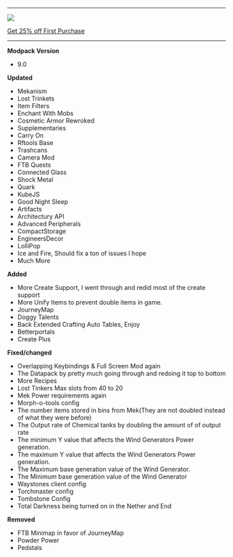 ---------------------------------------------------------------------------------------------

![](https://www.bisecthosting.com/partners/custom-banners/22012cac-397d-406e-9f7e-c8fa8762c588.png "")

[Get 25% off First Purchase](https://bisecthosting.com/BedrockLegends "")


---------------------------------------------------------------------------------------------

**Modpack Version**

- 9.0


**Updated**

- Mekanism
- Lost Trinkets
- Item Filters
- Enchant With Mobs
- Cosmetic Armor Rewroked
- Supplementaries
- Carry On
- Rftools Base
- Trashcans
- Camera Mod
- FTB Quests
- Connected Glass
- Shock Metal
- Quark
- KubeJS
- Good Night Sleep
- Artifacts
- Architectury API
- Advanced Peripherals
- CompactStorage
- EngineersDecor
- LolliPop
- Ice and Fire, Should fix a ton of issues I hope
- Much More


**Added**

- More Create Support, I went through and redid most of the create support
- More Unify Items to prevent double items in game.
- JourneyMap
- Doggy Talents
- Back Extended Crafting Auto Tables, Enjoy
- Betterportals
- Create Plus

**Fixed/changed**
- Overlapping Keybindings & Full Screen Mod again
- The Datapack by pretty much going through and redoing it top to bottom
- More Recipes
- Lost Tinkers Max slots from 40 to 20
- Mek Power requirements again
- Morph-o-tools config
- The number items stored in bins from Mek(They are not doubled instead of what they were before)
- The Output rate of Chemical tanks by doubling the amount of of output rate
- The minimum Y value that affects the Wind Generators Power generation.
- The maximum Y value that affects the Wind Generators Power generation.
- The Maximum base generation value of the Wind Generator.
- The Minimum base generation value of the Wind Generator
- Waystones client config
- Torchmaster config
- Tombstone Config
- Total Darkness being turned on in the Nether and End

**Removed**

- FTB Minimap in favor of JourneyMap
- Powder Power
- Pedstals
